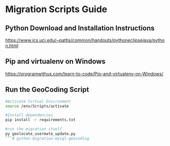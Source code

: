 # Migration Scripts Guide


## Python Download and Installation Instructions

https://www.ics.uci.edu/~pattis/common/handouts/pythoneclipsejava/python.html


## Pip and virtualenv on Windows

https://programwithus.com/learn-to-code/Pip-and-virtualenv-on-Windows/

## Run the GeoCoding Script
```bash
#Activate Virtual Environment
source /env/Scripts/activate

#Install dependencies
pip install -r requirements.txt

#run the migration itself
py geolocate_usermate_update.py
```# python-migration-mysql-geocoding
